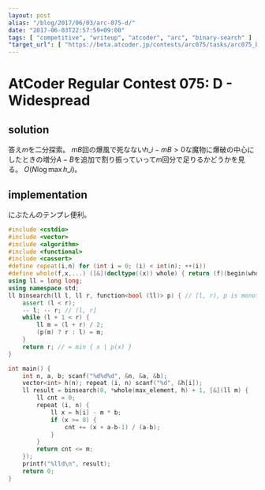```yaml
---
layout: post
alias: "/blog/2017/06/03/arc-075-d/"
date: "2017-06-03T22:57:59+09:00"
tags: [ "competitive", "writeup", "atcoder", "arc", "binary-search" ]
"target_url": [ "https://beta.atcoder.jp/contests/arc075/tasks/arc075_b" ]
---
```


# AtCoder Regular Contest 075: D - Widespread

## solution

答え$m$を二分探索。
$mB$回の爆風で死なない$h\_i - mB \gt 0$な魔物に爆破の中心にしたときの増分$A-B$を追加で割り振っていって$m$回分で足りるかどうかを見る。
$O(N \log \max h\_i)$。

## implementation

にぶたんのテンプレ便利。

``` c++
#include <cstdio>
#include <vector>
#include <algorithm>
#include <functional>
#include <cassert>
#define repeat(i,n) for (int i = 0; (i) < int(n); ++(i))
#define whole(f,x,...) ([&](decltype((x)) whole) { return (f)(begin(whole), end(whole), ## __VA_ARGS__); })(x)
using ll = long long;
using namespace std;
ll binsearch(ll l, ll r, function<bool (ll)> p) { // [l, r), p is monotone
    assert (l < r);
    -- l; -- r; // (l, r]
    while (l + 1 < r) {
        ll m = (l + r) / 2;
        (p(m) ? r : l) = m;
    }
    return r; // = min { x | p(x) }
}

int main() {
    int n, a, b; scanf("%d%d%d", &n, &a, &b);
    vector<int> h(n); repeat (i, n) scanf("%d", &h[i]);
    ll result = binsearch(0, *whole(max_element, h) + 1, [&](ll m) {
        ll cnt = 0;
        repeat (i, n) {
            ll x = h[i] - m * b;
            if (x >= 0) {
                cnt += (x + a-b-1) / (a-b);
            }
        }
        return cnt <= m;
    });
    printf("%lld\n", result);
    return 0;
}
```

